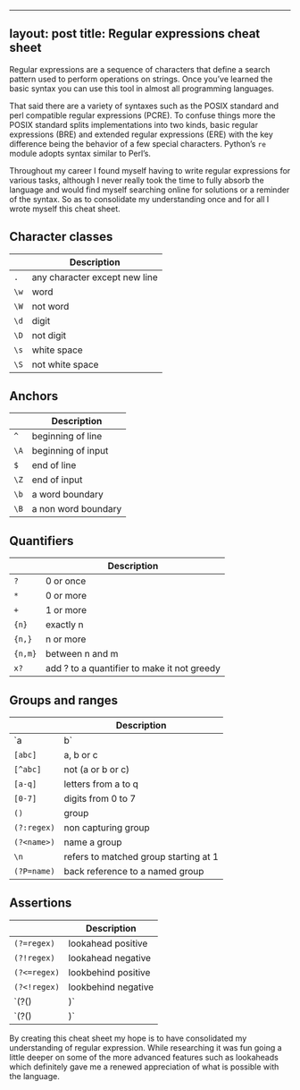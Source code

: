 
---
layout: post
title: Regular expressions cheat sheet
---

Regular expressions are a sequence of characters that define a search pattern used to perform operations on strings. Once
you’ve learned the basic syntax you can use this tool in almost all programming languages.

That said there are a variety of syntaxes such as the POSIX standard and perl compatible regular expressions (PCRE). To
confuse things more the POSIX standard splits implementations into two kinds, basic regular expressions (BRE) and
extended regular expressions (ERE) with the key difference being the behavior of a few special characters.
Python’s `re` module adopts syntax similar to Perl’s.

Throughout my career I found myself having to write regular expressions for various tasks, although I never really took
the time to fully absorb the language and would find myself searching online for solutions or a reminder of the syntax.
So as to consolidate my understanding once and for all I wrote myself this cheat sheet.

## Character classes
|    | Description                   |
|----|-------------------------------|
| `.`  | any character except new line |
| `\w` | word                          |
| `\W` | not word                      |
| `\d` | digit                         |
| `\D` | not digit                     |
| `\s` | white space                   |
| `\S` | not white space               |

## Anchors
|    | Description                   |
|----|-------------------------------|
| `^`  | beginning of line             |
| `\A` | beginning of input            |
| `$`  | end of line                   |
| `\Z` | end of input                  |
| `\b` | a word boundary               |
| `\B` | a non word boundary           |

## Quantifiers
|       | Description                                   |
|-------|-----------------------------------------------|
| `?`     | 0 or once                                     |
| `*`     | 0 or more                                     |
| `+`     | 1 or more                                     |
| `{n}`   | exactly n                                     |
| `{n,}`  | n or more                                     |
| `{n,m}` | between n and m                               |
| `x?`    | add ? to a quantifier to make it not greedy   |

## Groups and ranges
|               | Description                           |
|---------------|---------------------------------------|
| `a|b`           | a or b                                |
| `[abc]`         | a, b or c                             |
| `[^abc]`        | not (a or b or c)                     |
| `[a-q]`         | letters from a to q                   |
| `[0-7]`         | digits from 0 to 7                    |
| `()`            | group                                 |
| `(?:regex)`     | non capturing group                   |
| `(?<name>)`     | name a group                          |
| `\n`            | refers to matched group starting at 1 |
| `(?P=name)`     | back reference to a named group       |

## Assertions
|                                       | Description           |
|---------------------------------------|-----------------------|
| `(?=regex)`                           | lookahead positive    |
| `(?!regex)`                           | lookahead negative    |
| `(?<=regex)`                          | lookbehind positive   |
| `(?<!regex)`                          | lookbehind negative   |
| `(?(<n>)<yes-regex>|<no-regex>)`      | group number          |
| `(?(<name>)<yes-regex>|<no-regex>)`   | group name            |


By creating this cheat sheet my hope is to have consolidated my understanding of regular expression. While researching it was fun going a little deeper on some of the more advanced features such as lookaheads which definitely gave me a renewed appreciation of what is possible with the language.
